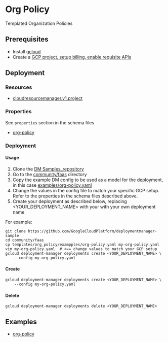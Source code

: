 # Org Policy

Templated Organization Policies

## Prerequisites

- Install [gcloud](https://cloud.google.com/sdk)
- Create a [GCP project, setup billing, enable requisite APIs](../project/README.md)


## Deployment

### Resources

- [cloudresourcemanager.v1.project](https://cloud.google.com/resource-manager/reference/rest/v1/projects/setOrgPolicy)


### Properties

See `properties` section in the schema files

-  [org-policy](org_policy.py.schema)


### Deployment

#### Usage

1. Clone the [DM Samples_repository](https://github.com/GoogleCloudPlatform/deploymentmanager-sample)
2. Go to the [community/faas](community/faas) directory
3. Copy the example DM config to be used as a model for the deployment, in this case [examples/org-policy.yaml](examples/org-policy.yaml)
4. Change the values in the config file to match your specific GCP setup.
   Refer to the properties in the schema files described above.
5. Create your deployment as described below, replacing <YOUR_DEPLOYMENT_NAME>
   with your with your own deployment name


For example:

```
git clone https://github.com/GoogleCloudPlatform/deploymentmanager-sample
cd community/faas
cp templates/org_policy/exampples/org-policy.yaml my-org-policy.yaml
vim my-org-policy.yaml  # <== change values to match your GCP setup
gcloud deployment-manager deployments create <YOUR_DEPLOYMENT_NAME> \
    --config my-org-policy.yaml
```

#### Create

```
gcloud deployment-manager deployments create <YOUR_DEPLOYMENT_NAME> \
    --config my-org-policy.yaml
```


#### Delete

```
gcloud deployment-manager deployments delete <YOUR_DEPLOYMENT_NAME>
```


## Examples

- [org-policy](examples/org-policy.yaml)
